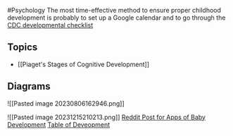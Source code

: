 #Psychology 
The most time-effective method to ensure proper childhood development is probably to set up a Google calendar and to go through the [CDC developmental checklist](https://www.cdc.gov/ncbddd/actearly/milestones/index.html)
## Topics
* [[Piaget's Stages of Cognitive Development]]
## Diagrams
![[Pasted image 20230806162946.png]]

![[Pasted image 20231215210213.png]]
[Reddit Post for Apps of Baby Development](https://www.reddit.com/r/daddit/comments/14l96bg/new_baby_spreadsheet_advice/)
[Table of Deveopment](https://pedscases.com/sites/default/files/SNAPSHOTS_Developmental_Milestones_Chart_UPDATED_Aug_2014.pdf)